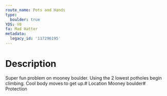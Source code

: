 ```yaml
---
route_name: Pots and Hands
type:
  boulder: true
YDS: V0
fa: Mad Hatter
metadata:
  legacy_id: '117296195'
---
```

# Description
Super fun problem on mooney boulder. Using the 2 lowest potholes begin climbing. Cool body moves to get up.# Location
Mooney boulder# Protection
